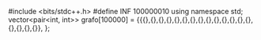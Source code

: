 #include <bits/stdc++.h>
#define INF 100000010
using namespace std;
vector<pair<int, int>> grafo[100000] = {{{},{},{},{},{},{},{},{},{},{},{},{},{},{},{},{},{},{}},
  };
